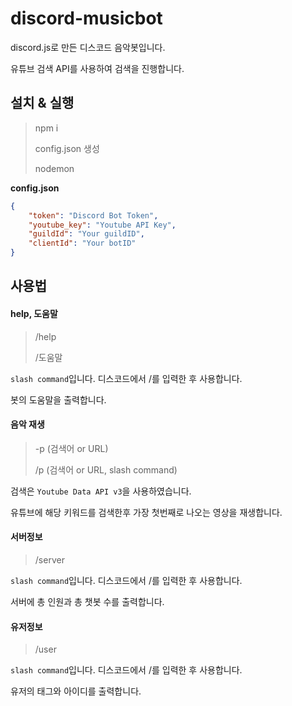 # discord-musicbot
discord.js로 만든 디스코드 음악봇입니다.  

유튜브 검색 API를 사용하여 검색을 진행합니다.  



## 설치 & 실행

> npm i  
>
> config.json 생성  
>
> nodemon

**config.json**

```json
{
    "token": "Discord Bot Token",
    "youtube_key": "Youtube API Key",
    "guildId": "Your guildID",
    "clientId": "Your botID"
}
```



## 사용법

#### help, 도움말

> /help
>
> /도움말

`slash command`입니다. 디스코드에서 /를 입력한 후 사용합니다.  

봇의 도움말을 출력합니다.  

#### 음악 재생  

> -p (검색어 or URL)
>
> /p (검색어 or URL, slash command)

검색은 `Youtube Data API v3`을 사용하였습니다.  

유튜브에 해당 키워드를 검색한후 가장 첫번째로 나오는 영상을 재생합니다.  

#### 서버정보

> /server

`slash command`입니다. 디스코드에서 /를 입력한 후 사용합니다.  

서버에 총 인원과 총 챗봇 수를 출력합니다.  

#### 유저정보

> /user

`slash command`입니다. 디스코드에서 /를 입력한 후 사용합니다.  

유저의 태그와 아이디를 출력합니다.  
